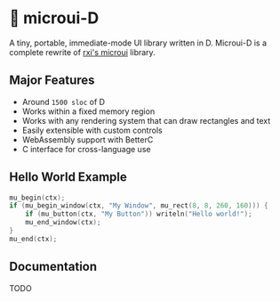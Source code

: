 # 🔩 microui-D

A tiny, portable, immediate-mode UI library written in D.
Microui-D is a complete rewrite of [rxi's microui](https://github.com/rxi/microui) library.

## Major Features

* Around `1500 sloc` of D
* Works within a fixed memory region
* Works with any rendering system that can draw rectangles and text
* Easily extensible with custom controls
* WebAssembly support with BetterC
* C interface for cross-language use

## Hello World Example

```d
mu_begin(ctx);
if (mu_begin_window(ctx, "My Window", mu_rect(8, 8, 260, 160))) {
    if (mu_button(ctx, "My Button")) writeln("Hello world!");
    mu_end_window(ctx);
}
mu_end(ctx);
```

## Documentation

TODO
